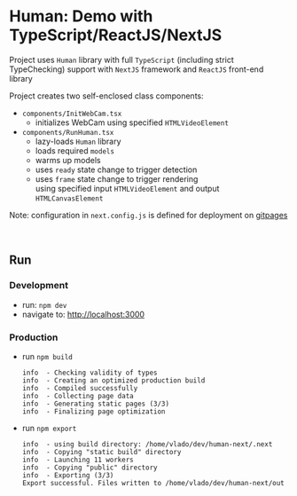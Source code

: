 # Human: Demo with TypeScript/ReactJS/NextJS

Project uses `Human` library with full `TypeScript` (including strict TypeChecking) support with `NextJS` framework and `ReactJS` front-end library

Project creates two self-enclosed class components:
- `components/InitWebCam.tsx`  
  - initializes WebCam using specified `HTMLVideoElement`  
- `components/RunHuman.tsx`  
   - lazy-loads `Human` library  
   - loads required `models`  
   - warms up models  
   - uses `ready` state change to trigger detection  
   - uses `frame` state change to trigger rendering  
     using specified input `HTMLVideoElement` and output `HTMLCanvasElement`  

Note: configuration in `next.config.js` is defined for deployment on [gitpages]()  

<br>

## Run

### Development

- run: `npm dev`
- navigate to: <http://localhost:3000>

### Production

- run `npm build`

      info  - Checking validity of types
      info  - Creating an optimized production build
      info  - Compiled successfully
      info  - Collecting page data
      info  - Generating static pages (3/3)
      info  - Finalizing page optimization

- run `npm export`

      info  - using build directory: /home/vlado/dev/human-next/.next
      info  - Copying "static build" directory
      info  - Launching 11 workers
      info  - Copying "public" directory
      info  - Exporting (3/3)
      Export successful. Files written to /home/vlado/dev/human-next/out
